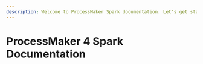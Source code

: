 ```yaml
---
description: Welcome to ProcessMaker Spark documentation. Let's get started.
---
```


# ProcessMaker 4 Spark Documentation

